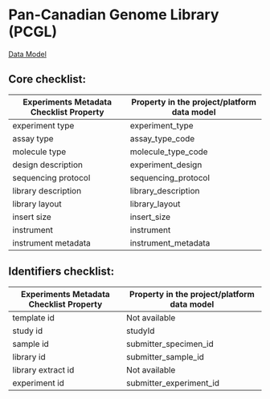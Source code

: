 # Pan-Canadian Genome Library (PCGL)

[Data Model](https://docs.google.com/spreadsheets/d/1OsgXXvrb6jR_UApxlBeTiKFihdBAsNT_1WXHZ3N93bc/)

## Core checklist:

| Experiments Metadata Checklist Property | Property in the project/platform data model |
|-----------------------------------------|---------------------------------------------|
| experiment type                         | experiment_type                             |
| assay type                              | assay_type_code                             |
| molecule type                           | molecule_type_code                          |
| design description                      | experiment_design                           |
| sequencing protocol                     | sequencing_protocol                         |
| library description                     | library_description                         |
| library layout                          | library_layout                              |
| insert size                             | insert_size                                 |
| instrument                              | instrument                                  |
| instrument metadata                     | instrument_metadata                         |

## Identifiers checklist:

| Experiments Metadata Checklist Property | Property in the project/platform data model |
|-----------------------------------------|---------------------------------------------|
| template id                             | Not available                               |
| study id                                | studyId                                     |                               
| sample id                               | submitter_specimen_id                       |                              
| library id                              | submitter_sample_id                         |                             
| library extract id                      | Not available                               |               
| experiment id                           | submitter_experiment_id                     |              